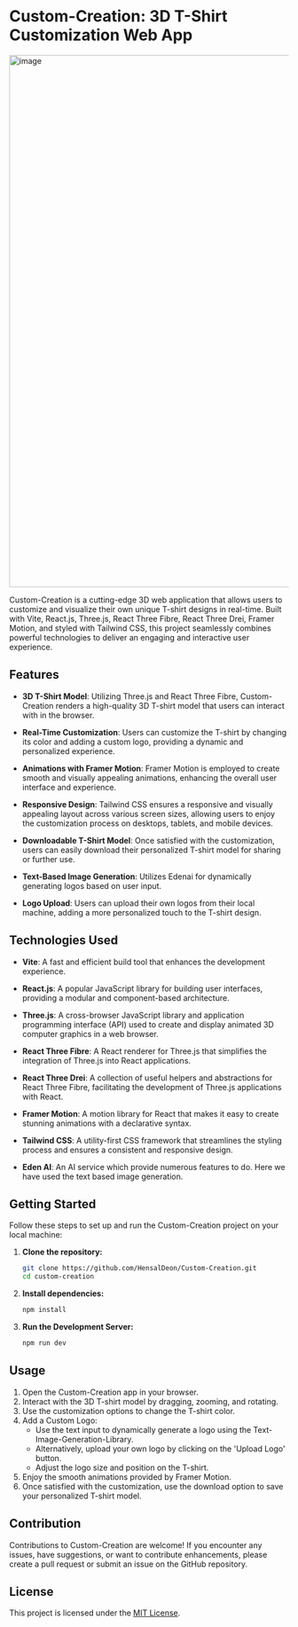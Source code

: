 # Custom-Creation: 3D T-Shirt Customization Web App
<img width="960" alt="image" src="https://github.com/HensalDeon/3D_Custom_Model/assets/120702682/122a1357-1f8f-4501-b668-34a061a3b4b1">

Custom-Creation is a cutting-edge 3D web application that allows users to customize and visualize their own unique T-shirt designs in real-time. Built with Vite, React.js, Three.js, React Three Fibre, React Three Drei, Framer Motion, and styled with Tailwind CSS, this project seamlessly combines powerful technologies to deliver an engaging and interactive user experience.

## Features

- **3D T-Shirt Model**: Utilizing Three.js and React Three Fibre, Custom-Creation renders a high-quality 3D T-shirt model that users can interact with in the browser.

- **Real-Time Customization**: Users can customize the T-shirt by changing its color and adding a custom logo, providing a dynamic and personalized experience.

- **Animations with Framer Motion**: Framer Motion is employed to create smooth and visually appealing animations, enhancing the overall user interface and experience.

- **Responsive Design**: Tailwind CSS ensures a responsive and visually appealing layout across various screen sizes, allowing users to enjoy the customization process on desktops, tablets, and mobile devices.

- **Downloadable T-Shirt Model**: Once satisfied with the customization, users can easily download their personalized T-shirt model for sharing or further use.

- **Text-Based Image Generation**: Utilizes Edenai for dynamically generating logos based on user input.

- **Logo Upload**: Users can upload their own logos from their local machine, adding a more personalized touch to the T-shirt design.


## Technologies Used

- **Vite**: A fast and efficient build tool that enhances the development experience.

- **React.js**: A popular JavaScript library for building user interfaces, providing a modular and component-based architecture.

- **Three.js**: A cross-browser JavaScript library and application programming interface (API) used to create and display animated 3D computer graphics in a web browser.

- **React Three Fibre**: A React renderer for Three.js that simplifies the integration of Three.js into React applications.

- **React Three Drei**: A collection of useful helpers and abstractions for React Three Fibre, facilitating the development of Three.js applications with React.

- **Framer Motion**: A motion library for React that makes it easy to create stunning animations with a declarative syntax.

- **Tailwind CSS**: A utility-first CSS framework that streamlines the styling process and ensures a consistent and responsive design.

- **Eden AI**: An AI service which provide numerous features to do. Here we have used the text based image generation.

## Getting Started

Follow these steps to set up and run the Custom-Creation project on your local machine:

1. **Clone the repository:**
   ```bash
   git clone https://github.com/HensalDeon/Custom-Creation.git
   cd custom-creation

2. **Install dependencies:**
   ```bash
   npm install

3. **Run the Development Server:**
   ```bash
   npm run dev

## Usage

1. Open the Custom-Creation app in your browser.
2. Interact with the 3D T-shirt model by dragging, zooming, and rotating.
3. Use the customization options to change the T-shirt color.
4. Add a Custom Logo:
   - Use the text input to dynamically generate a logo using the Text-Image-Generation-Library.
   - Alternatively, upload your own logo by clicking on the 'Upload Logo' button.
   - Adjust the logo size and position on the T-shirt.
5. Enjoy the smooth animations provided by Framer Motion.
6. Once satisfied with the customization, use the download option to save your personalized T-shirt model.


   
## Contribution
Contributions to Custom-Creation are welcome! If you encounter any issues, have suggestions, or want to contribute enhancements, please create a pull request or submit an issue on the GitHub repository.

## License
This project is licensed under the [MIT License](LICENSE).
